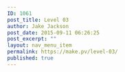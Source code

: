 ```yaml
---
ID: 1061
post_title: Level 03
author: Jake Jackson
post_date: 2015-09-11 06:26:25
post_excerpt: ""
layout: nav_menu_item
permalink: https://make.pv/level-03/
published: true
---
```

